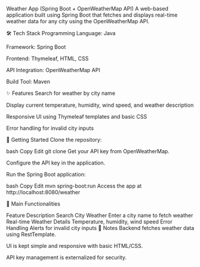 Weather App (Spring Boot + OpenWeatherMap API)
A web-based application built using Spring Boot that fetches and displays real-time weather data for any city using the OpenWeatherMap API.

🛠️ Tech Stack
Programming Language: Java

Framework: Spring Boot

Frontend: Thymeleaf, HTML, CSS

API Integration: OpenWeatherMap API

Build Tool: Maven

✨ Features
Search for weather by city name

Display current temperature, humidity, wind speed, and weather description

Responsive UI using Thymeleaf templates and basic CSS

Error handling for invalid city inputs

🚀 Getting Started
Clone the repository:

bash
Copy
Edit
git clone <repository-url>
Get your API key from OpenWeatherMap.

Configure the API key in the application.

Run the Spring Boot application:

bash
Copy
Edit
mvn spring-boot:run
Access the app at http://localhost:8080/weather

📂 Main Functionalities

Feature	Description
Search City Weather	Enter a city name to fetch weather
Real-time Weather Details	Temperature, humidity, wind speed
Error Handling	Alerts for invalid city inputs
📌 Notes
Backend fetches weather data using RestTemplate.

UI is kept simple and responsive with basic HTML/CSS.

API key management is externalized for security.
